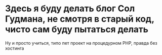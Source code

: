 # Здесь я буду делать блог Сол Гудмана, не смотря в старый код, чисто сам буду пытаться делать

Ну и просто учиться, типо пет проект на процедурном PHP, правда без хостинга